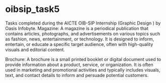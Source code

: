 # oibsip_task5
Tasks completed during the AICTE OIB-SIP Internship (Graphic Design ) by Oasis Infobyte.
Magazine:
A magazine is a periodical publication that contains articles, photographs, and advertisements on various topics such as fashion, news, entertainment, or technology. It is designed to inform, entertain, or educate a specific target audience, often with high-quality visuals and editorial content.

Brochure:
A brochure is a small printed booklet or digital document used to provide information about a product, service, or organization. It is often used in marketing and promotional activities and typically includes visuals, text, and contact details to inform and persuade potential customers.

